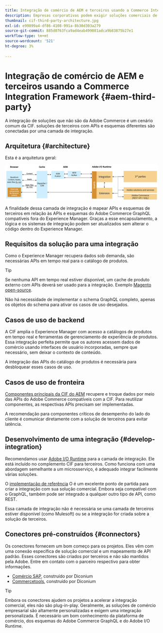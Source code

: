 ```yaml
---
title: Integração de comércio de AEM e terceiros usando a Commerce Integration Framework
description: Empresas corporativas podem exigir soluções comerciais de terceiros adicionais para potencializar sua loja. A Commerce Integration Framework (CIF) pode ser usada em tais cenários de integração para conectar uma solução comercial de terceiros à Adobe Experience Manager usando a I/O Runtime.
thumbnail: cif-third-party-architecture.jpg
exl-id: e99899a4-df86-4108-991a-8b30d303a279
source-git-commit: 885d0763fca9ad4eab499081adca9b83875b27e1
workflow-type: tm+mt
source-wordcount: '521'
ht-degree: 3%

---
```


# Integração de comércio de AEM e terceiros usando a Commerce Integration Framework {#aem-third-party}

A integração de soluções que não são da Adobe Commerce é um cenário comum da CIF. soluções de terceiros com APIs e esquemas diferentes são conectadas por uma camada de integração.

## Arquitetura {#architecture}

Esta é a arquitetura geral:

![Visão geral da arquitetura AEM que não seja Magento/de terceiros](../assets//AEM_nonMagento_Architecture.png)

A finalidade dessa camada de integração é mapear APIs e esquemas de terceiros em relação às APIs e esquemas do Adobe Commerce GraphQL compatíveis fora do Experience Manager. Graças a esse encapsulamento, a lógica e os sistemas de integração podem ser atualizados sem alterar o código dentro do Experience Manager.

## Requisitos da solução para uma integração

Como o Experience Manager recupera dados sob demanda, são necessárias APIs em tempo real para o catálogo de produtos.

>[!TIP]
>
>Se nenhuma API em tempo real estiver disponível, um cache de produto externo com APIs deverá ser usado para a integração. Exemplo [Magento open-source](https://business.adobe.com/products/magento/open-source.html).

Não há necessidade de implementar o schema GraphQL completo, apenas os objetos do schema para ativar os casos de uso desejados.

## Casos de uso de backend

A CIF amplia o Experience Manager com acesso a catálogos de produtos em tempo real e ferramentas de gerenciamento de experiência de produtos. Essa integração perfeita permite que os autores acessem dados de comércio usando interfaces de usuário incorporadas, sempre que necessário, sem deixar o contexto de conteúdo.

A integração das APIs do catálogo de produtos é necessária para desbloquear esses casos de uso.

## Casos de uso de fronteira

[Componentes principais da CIF do AEM](https://github.com/adobe/aem-core-cif-components) recupere e troque dados por meio das APIs do Adobe Commerce compatíveis com a CIF. Para reutilizar componentes, as respectivas APIs precisam ser implementadas.

A recomendação para componentes críticos de desempenho do lado do cliente é comunicar diretamente com a solução de terceiros para evitar latência.

## Desenvolvimento de uma integração {#develop-integration}

Recomendamos usar [Adobe I/O Runtime](https://www.adobe.io/apis/experienceplatform/runtime.html) para a camada de integração. Ele está incluído no complemento CIF para terceiros. Como funciona com uma abordagem semelhante a um microsserviço, é adequado integrar facilmente várias soluções.

O [implementação de referência](https://github.com/adobe/commerce-cif-graphql-integration-reference) O é um excelente ponto de partida para criar a integração com sua solução comercial. Embora seja compatível com o GraphQL, também pode ser integrado a qualquer outro tipo de API, como REST.

Essa camada de integração não é necessária se uma camada de terceiros estiver disponível (como Mulesoft) ou se a integração for criada sobre a solução de terceiros.

## Conectores pré-construídos {#connectors}

Os conectores fornecem um bom começo para os projetos. Eles vêm com uma conexão específica de solução comercial e um mapeamento de API padrão. Esses conectores são criados por terceiros e não são mantidos pela Adobe. Entre em contato com o parceiro respectivo para obter informações.

* [Comércio SAP](https://github.com/diconium/commerce-cif-graphql-integration-hybris), construído por Diconium
* [Commercetools](https://github.com/diconium/commerce-cif-graphql-integration-commercetool), construído por Diconium

>[!TIP]
>
>Embora os conectores ajudem os projetos a acelerar a integração comercial, eles não são plug-in-play. Geralmente, as soluções de comércio empresarial são altamente personalizadas e exigem uma integração personalizada. É necessário um bom conhecimento da plataforma de comércio, dos esquemas do Adobe Commerce GraphQL e do Adobe I/O Runtime.
